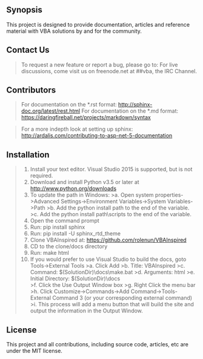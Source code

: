 ## Synopsis

This project is designed to provide documentation, articles and reference material with VBA solutions by and for the community.

## Contact Us

>To request a new feature or report a bug, please go to: 
>For live discussions, come visit us on freenode.net at ##vba, the IRC Channel.

## Contributors

>For documentation on the *.rst format: http://sphinx-doc.org/latest/rest.html
>For documentation on the *.md format: https://daringfireball.net/projects/markdown/syntax

>For a more indepth look at setting up sphinx: http://ardalis.com/contributing-to-asp-net-5-documentation

## Installation

>1. Install your text editor.  Visual Studio 2015 is supported, but is not required.
>2. Download and install Python v3.5 or later at http://www.python.org/downloads
>3. To update the path in Windows:
    >a. Open system properties->Advanced Settings->Environment Variables->System Variables->Path
    >b. Add the python install path to the end of the variable.
    >c. Add the python install path\scripts to the end of the variable.
>4. Open the command prompt
>5. Run: pip install sphinx
>6. Run: pip install -U sphinx_rtd_theme
>7. Clone VBAInspired at: https://github.com/rolenun/VBAInspired
>8. CD to the clone/docs directory
>9. Run: make html
>10. If you would prefer to use Visual Studio to build the docs, goto Tools->External Tools
    >a. Click Add
    >b. Title: VBAInspired
    >c. Command: $(SolutionDir)\docs\make.bat
    >d. Arguments: html
    >e. Initial Directory: $(SolutionDir)\docs\
    >f. Click the Use Output Window box
    >g. Right Click the menu bar
    >h. Click Customize->Commands->Add Command->Tools-External Command 3 (or your corresponding external command) 
    >i. This process will add a menu button that will build the site and output the information in the Output Window.

## License

This project and all contributions, including source code, articles, etc are under the MIT license.